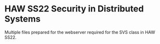 # HAW SS22 Security in Distributed Systems
Multiple files prepared for the webserver required for the SVS class in HAW SS22.
